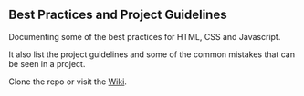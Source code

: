 ## Best Practices and Project Guidelines

Documenting some of the best practices for HTML, CSS and Javascript.

It also list the project guidelines and some of the common mistakes that can be seen in a project.

Clone the repo or visit the [Wiki](https://github.com/NavenduSanwal/Best-Practices/wiki/HTML-Guidelines).
